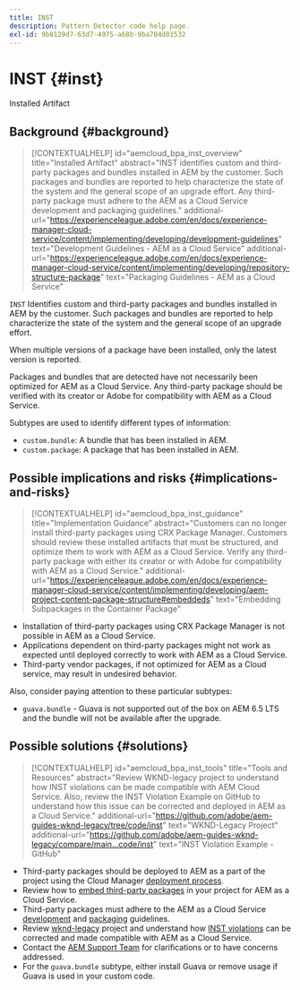 ```yaml
---
title: INST
description: Pattern Detector code help page.
exl-id: 9b8129d7-63d7-4975-a68b-9ba704d01532
---
```

# INST {#inst}

Installed Artifact

## Background {#background}

>[!CONTEXTUALHELP]
>id="aemcloud_bpa_inst_overview"
>title="Installed Artifact"
>abstract="INST identifies custom and third-party packages and bundles installed in AEM by the customer. Such packages and bundles are reported to help characterize the state of the system and the general scope of an upgrade effort. Any third-party package must adhere to the AEM as a Cloud Service development and packaging guidelines."
>additional-url="https://experienceleague.adobe.com/en/docs/experience-manager-cloud-service/content/implementing/developing/development-guidelines" text="Development Guidelines - AEM as a Cloud Service"
>additional-url="https://experienceleague.adobe.com/en/docs/experience-manager-cloud-service/content/implementing/developing/repository-structure-package" text="Packaging Guidelines - AEM as a Cloud Service"

`INST`  Identifies custom and third-party packages and bundles installed in AEM by the customer. Such packages and bundles are reported to help characterize the state of the system and the general scope of an upgrade effort.

When multiple versions of a package have been installed, only the latest version is reported.

Packages and bundles that are detected have not necessarily been optimized for AEM as a Cloud Service. Any third-party package should be verified with its creator or Adobe for compatibility with AEM as a Cloud Service.

Subtypes are used to identify different types of information:

* `custom.bundle`: A bundle that has been installed in AEM.
* `custom.package`: A package that has been installed in AEM.

## Possible implications and risks {#implications-and-risks}

>[!CONTEXTUALHELP]
>id="aemcloud_bpa_inst_guidance"
>title="Implementation Guidance"
>abstract="Customers can no longer install third-party packages using CRX Package Manager. Customers should review these installed artifacts that must be structured, and optimize them to work with AEM as a Cloud Service. Verify any third-party package with either its creator or with Adobe for compatibility with AEM as a Cloud Service."
>additional-url="https://experienceleague.adobe.com/en/docs/experience-manager-cloud-service/content/implementing/developing/aem-project-content-package-structure#embeddeds" text="Embedding Subpackages in the Container Package"


* Installation of third-party packages using CRX Package Manager is not possible in AEM as a Cloud Service.
* Applications dependent on third-party packages might not work as expected until deployed correctly to work with AEM as a Cloud Service.
* Third-party vendor packages, if not optimized for AEM as a Cloud service, may result in undesired behavior.

Also, consider paying attention to these particular subtypes:

* `guava.bundle` - Guava is not supported out of the box on AEM 6.5 LTS and the bundle will not be available after the upgrade.

## Possible solutions {#solutions}

>[!CONTEXTUALHELP]
>id="aemcloud_bpa_inst_tools"
>title="Tools and Resources"
>abstract="Review WKND-legacy project to understand how INST violations can be made compatible with AEM Cloud Service. Also, review the INST Violation Example on GitHub to understand how this issue can be corrected and deployed in AEM as a Cloud Service."
>additional-url="https://github.com/adobe/aem-guides-wknd-legacy/tree/code/inst" text="WKND-Legacy Project"
>additional-url="https://github.com/adobe/aem-guides-wknd-legacy/compare/main...code/inst" text="INST Violation Example - GitHub"

* Third-party packages should be deployed to AEM as a part of the project using the Cloud Manager [deployment process](https://experienceleague.adobe.com/en/docs/experience-manager-cloud-service/content/implementing/using-cloud-manager/deploy-code#deployment-process).
* Review how to [embed third-party packages](https://experienceleague.adobe.com/en/docs/experience-manager-cloud-service/content/implementing/developing/aem-project-content-package-structure#embedding-3rd-party-packages) in your project for AEM as a Cloud Service.
* Third-party packages must adhere to the AEM as a Cloud Service [development](https://experienceleague.adobe.com/en/docs/experience-manager-cloud-service/content/implementing/developing/development-guidelines) and [packaging](https://experienceleague.adobe.com/en/docs/experience-manager-cloud-service/content/implementing/developing/repository-structure-package) guidelines.
* Review [wknd-legacy](https://github.com/adobe/aem-guides-wknd-legacy/tree/code/inst) project and understand how [INST violations](https://github.com/adobe/aem-guides-wknd-legacy/compare/main...code/inst) can be corrected and made compatible with AEM as a Cloud Service.
* Contact the [AEM Support Team](https://helpx.adobe.com/enterprise/using/support-for-experience-cloud.html) for clarifications or to have concerns addressed.
* For the `guava.bundle` subtype, either install Guava or remove usage if Guava is used in your custom code. 
